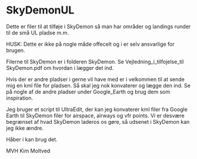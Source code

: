 # SkyDemonUL
Dette er filer til at tilføje i SkyDemon så man har områder og landings runder til de små UL pladse m.m.

HUSK: Dette er ikke på nogle måde offecelt og i er selv ansvarlige for brugen.

Filerne til SkyDemon er i folderen SkyDemon. 
Se Vejledning_i_tilfojelse_til SkyDemon.pdf om hvordan i lægger det ind.

Hvis der er andre pladser i gerne vil have med er i velkommen til at sende mig en kml file for pladsen. Så skal jeg nok konvaterer og lægge den ind.
Se på nogle af de andre pladser under Google_Earth og brug dem som inspiration.

Jeg bruger et script til UltraEdit, der kan jeg konvaterer kml filer fra Google Earth til SkyDemon filer for airspace, airways og vfr points.
Vi er desvære begrænset af hvad SkyDemon laderos os gøre, så udsenet i SkyDemon kan jeg ikke ændre.



Håber i kan brug det.

MVH
Kim Moltved
